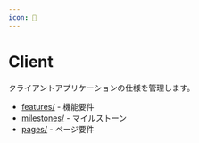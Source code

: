 ```yaml
---
icon: 📱
---
```


# Client

クライアントアプリケーションの仕様を管理します。

- [features/](features/) - 機能要件
- [milestones/](milestones/) - マイルストーン
- [pages/](pages/) - ページ要件
